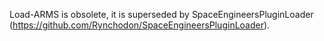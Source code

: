 Load-ARMS is obsolete, it is superseded by SpaceEngineersPluginLoader (https://github.com/Rynchodon/SpaceEngineersPluginLoader).
